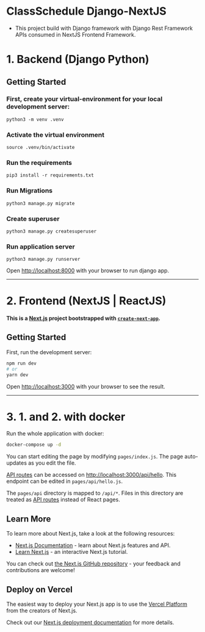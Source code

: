 # ClassSchedule Django-NextJS
- This project build with Django framework with Django Rest Framework APIs consumed in NextJS Frontend Framework.


# 1. Backend (Django Python)

## Getting Started

### First, create your virtual-environment for your local development server:
```
python3 -m venv .venv
```

### Activate the virtual environment
```
source .venv/bin/activate
```

### Run the requirements
```
pip3 install -r requirements.txt

```
### Run Migrations
```
python3 manage.py migrate
```

### Create superuser
```
python3 manage.py createsuperuser
```

### Run application server
```
python3 manage.py runserver
```

Open [http://localhost:8000](http://localhost:8000) with your browser to run django app.

---

# 2. Frontend (NextJS | ReactJS)

#### This is a [Next.js](https://nextjs.org/) project bootstrapped with [`create-next-app`](https://github.com/vercel/next.js/tree/canary/packages/create-next-app).

## Getting Started

First, run the development server:

```bash
npm run dev
# or
yarn dev
```

Open [http://localhost:3000](http://localhost:3000) with your browser to see the result.


---

# 3. 1. and 2. with docker


Run the whole application with docker:

```bash
docker-compose up -d
```


You can start editing the page by modifying `pages/index.js`. The page auto-updates as you edit the file.

[API routes](https://nextjs.org/docs/api-routes/introduction) can be accessed on [http://localhost:3000/api/hello](http://localhost:3000/api/hello). This endpoint can be edited in `pages/api/hello.js`.

The `pages/api` directory is mapped to `/api/*`. Files in this directory are treated as [API routes](https://nextjs.org/docs/api-routes/introduction) instead of React pages.

## Learn More

To learn more about Next.js, take a look at the following resources:

- [Next.js Documentation](https://nextjs.org/docs) - learn about Next.js features and API.
- [Learn Next.js](https://nextjs.org/learn) - an interactive Next.js tutorial.

You can check out [the Next.js GitHub repository](https://github.com/vercel/next.js/) - your feedback and contributions are welcome!

## Deploy on Vercel

The easiest way to deploy your Next.js app is to use the [Vercel Platform](https://vercel.com/new?utm_medium=default-template&filter=next.js&utm_source=create-next-app&utm_campaign=create-next-app-readme) from the creators of Next.js.

Check out our [Next.js deployment documentation](https://nextjs.org/docs/deployment) for more details.
